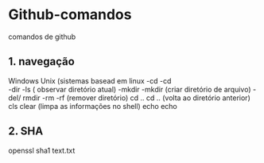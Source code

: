 # Github-comandos
comandos de github

## 1. navegação

Windows          Unix (sistemas basead em linux
-cd             -cd     
-dir            -ls     ( observar diretório atual)
-mkdir          -mkdir  (criar diretório de arquivo)
-del/ rmdir     -rm -rf (remover diretório)
cd ..           cd .. (volta ao diretório anterior)
cls             clear (limpa as informações no shell)
echo            echo 


## 2. SHA

openssl sha1 text.txt

